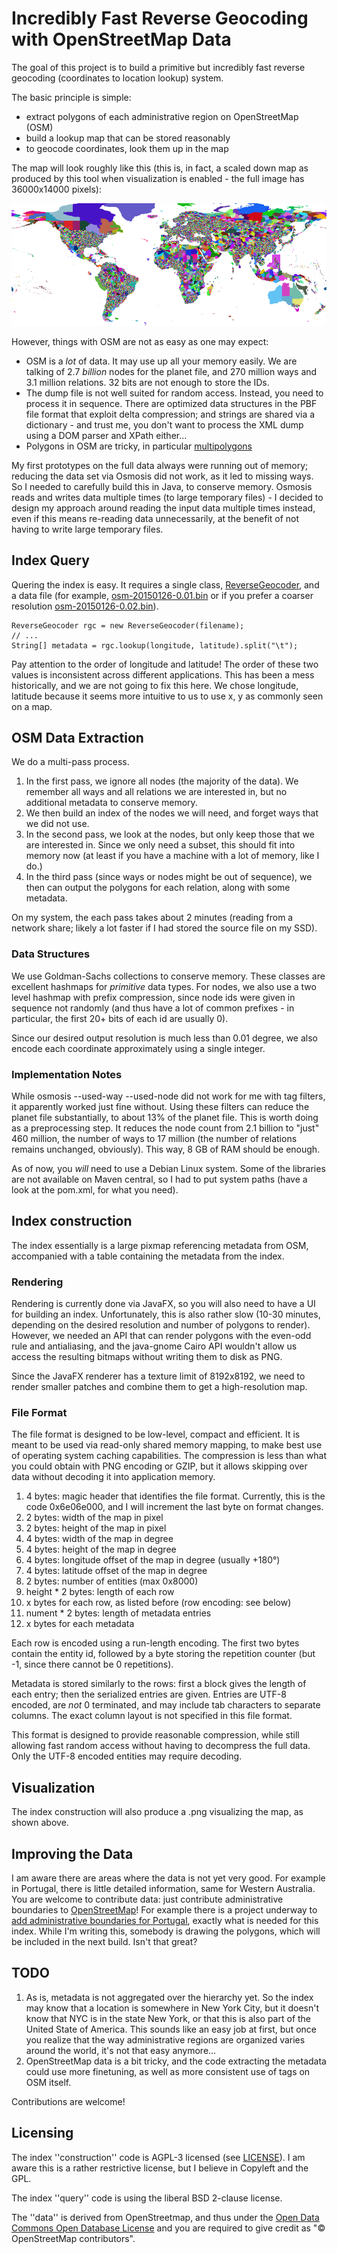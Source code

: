 # Incredibly Fast Reverse Geocoding with OpenStreetMap Data

The goal of this project is to build a primitive but incredibly fast
reverse geocoding (coordinates to location lookup) system.

The basic principle is simple:
- extract polygons of each administrative region on OpenStreetMap (OSM)
- build a lookup map that can be stored reasonably
- to geocode coordinates, look them up in the map

The map will look roughly like this (this is, in fact, a scaled down map as produced by
this tool when visualization is enabled - the full image has 36000x14000 pixels):

![Example visualization](visualization.png)

However, things with OSM are not as easy as one may expect:
- OSM is a *lot* of data. It may use up all your memory easily.
  We are talking of 2.7 *billion* nodes for the planet file,
  and 270 million ways and 3.1 million relations.
  32 bits are not enough to store the IDs.
- The dump file is not well suited for random access. Instead, you
  need to process it in sequence. There are optimized data structures in
  the PBF file format that exploit delta compression; and strings are shared
  via a dictionary - and trust me, you don't want to process the XML dump
  using a DOM parser and XPath either...
- Polygons in OSM are tricky, in particular [multipolygons](http://wiki.openstreetmap.org/wiki/Relation:multipolygon)

My first prototypes on the full data always were running out of memory; reducing
the data set via Osmosis did not work, as it led to missing ways. So I needed
to carefully build this in Java, to conserve memory. Osmosis reads and writes data
multiple times (to large temporary files) - I decided to design my approach around
reading the input data multiple times instead, even if this means re-reading data
unnecessarily, at the benefit of not having to write large temporary files.

## Index Query

Quering the index is easy. It requires a single class,
[ReverseGeocoder](src/main/java/com/kno10/reversegeocode/query/ReverseGeocoder.java),
and a data file (for example, [osm-20150126-0.01.bin](data/osm-20150126-0.01.bin) or
if you prefer a coarser resolution [osm-20150126-0.02.bin](data/osm-20150126-0.02.bin)).

    ReverseGeocoder rgc = new ReverseGeocoder(filename);
    // ...
    String[] metadata = rgc.lookup(longitude, latitude).split("\t");

Pay attention to the order of longitude and latitude! The order of these two values
is inconsistent across different applications. This has been a mess historically,
and we are not going to fix this here. We chose longitude, latitude because it seems
more intuitive to us to use x, y as commonly seen on a map.

## OSM Data Extraction

We do a multi-pass process.

1. In the first pass, we ignore all nodes (the majority of the data).
We remember all ways and all relations we are interested in,
but no additional metadata to conserve memory.
2. We then build an index of the nodes we will need, and forget ways that we did not use.
3. In the second pass, we look at the nodes, but only keep those that we are
interested in. Since we only need a subset, this should fit into memory now
(at least if you have a machine with a lot of memory, like I do.)
4. In the third pass (since ways or nodes might be out of sequence), we
then can output the polygons for each relation, along with some metadata.

On my system, the each pass takes about 2 minutes (reading from a network share;
likely a lot faster if I had stored the source file on my SSD).

### Data Structures

We use Goldman-Sachs collections to conserve memory. These classes are excellent
hashmaps for *primitive* data types. For nodes, we also use a two level hashmap
with prefix compression, since node ids were given in sequence not randomly (and thus
have a lot of common prefixes - in particular, the first 20+ bits of each id are usually 0).

Since our desired output resolution is much less than 0.01 degree, we also encode
each coordinate approximately using a single integer.

### Implementation Notes

While osmosis --used-way --used-node did not work for me with tag filters, it
apparently worked just fine without. Using these filters can reduce the
planet file substantially, to about 13% of the planet file. This is worth
doing as a preprocessing step. It reduces the node count from 2.1 billion to
"just" 460 million, the number of ways to 17 million (the number of relations
remains unchanged, obviously). This way, 8 GB of RAM should be enough.

As of now, you *will* need to use a Debian Linux system.
Some of the libraries are not available on Maven central, so I had to put
system paths (have a look at the pom.xml, for what you need).

## Index construction

The index essentially is a large pixmap referencing metadata from OSM, accompanied
with a table containing the metadata from the index.

### Rendering

Rendering is currently done via JavaFX, so you will also need to have a UI for
building an index. Unfortunately, this is also rather slow (10-30 minutes,
depending on the desired resolution and number of polygons to render). However,
we needed an API that can render polygons with the even-odd rule and antialiasing,
and the java-gnome Cairo API wouldn't allow us access the resulting bitmaps without
writing them to disk as PNG.

Since the JavaFX renderer has a texture limit of 8192x8192, we need to render smaller patches
and combine them to get a high-resolution map.

### File Format

The file format is designed to be low-level, compact and efficient. It is meant to
be used via read-only shared memory mapping, to make best use of operating
system caching capabilities. The compression is less than what you could obtain with
PNG encoding or GZIP, but it allows skipping over data without decoding it into
application memory.

1. 4 bytes: magic header that identifies the file format. Currently,
this is the code 0x6e06e000, and I will increment the last byte on format changes.
2. 2 bytes: width of the map in pixel
3. 2 bytes: height of the map in pixel
4. 4 bytes: width of the map in degree
5. 4 bytes: height of the map in degree
6. 4 bytes: longitude offset of the map in degree (usually +180°)
7. 4 bytes: latitude offset of the map in degree
8. 2 bytes: number of entities (max 0x8000)
9. height * 2 bytes: length of each row
10. x bytes for each row, as listed before (row encoding: see below)
11. nument * 2 bytes: length of metadata entries
12. x bytes for each metadata

Each row is encoded using a run-length encoding. The first two bytes contain the entity
id, followed by a byte storing the repetition counter (but -1, since there cannot be 0 repetitions).

Metadata is stored similarly to the rows: first a block gives the length of each entry;
then the serialized entries are given. Entries are UTF-8 encoded, are *not* 0 terminated,
and may include tab characters to separate columns. The exact column layout is not
specified in this file format.

This format is designed to provide reasonable compression, while still allowing fast
random access without having to decompress the full data. Only the UTF-8 encoded entities
may require decoding.

## Visualization

The index construction will also produce a .png visualizing the map, as shown above.

## Improving the Data

I am aware there are areas where the data is not yet very good. For example in Portugal,
there is little detailed information, same for Western Australia. You are welcome to
contribute data: just contribute administrative boundaries
to [OpenStreetMap](http://www.openstreetmap.org/)!
For example there is a project underway to
[add administrative boundaries for Portugal](http://wiki.openstreetmap.org/wiki/WikiProject_Portugal/Divis%C3%B5es_Administrativas/Lista_de_Divis%C3%B5es_Administrativas),
exactly what is needed for this index. While I'm writing this, somebody is drawing
the polygons, which will be included in the next build. Isn't that great?

## TODO

1. As is, metadata is not aggregated over the hierarchy yet. So the index may know that a location
is somewhere in New York City, but it doesn't know that NYC is in the state New York, or that this
is also part of the United State of America. This sounds like an easy job at first, but once you realize
that the way administrative regions are organized varies around the world, it's not that easy anymore...
2. OpenStreetMap data is a bit tricky, and the code extracting the metadata could use more finetuning,
as well as more consistent use of tags on OSM itself.

Contributions are welcome!

## Licensing

The index ''construction'' code is AGPL-3 licensed (see [LICENSE](LICENSE)).
I am aware this is a rather restrictive license, but I believe in Copyleft and the GPL.

The index ''query'' code is using the liberal BSD 2-clause license.

The ''data'' is derived from OpenStreetmap, and thus under the
[Open Data Commons Open Database License](http://www.openstreetmap.org/copyright)
and you are required to give credit as "© OpenStreetMap contributors".

